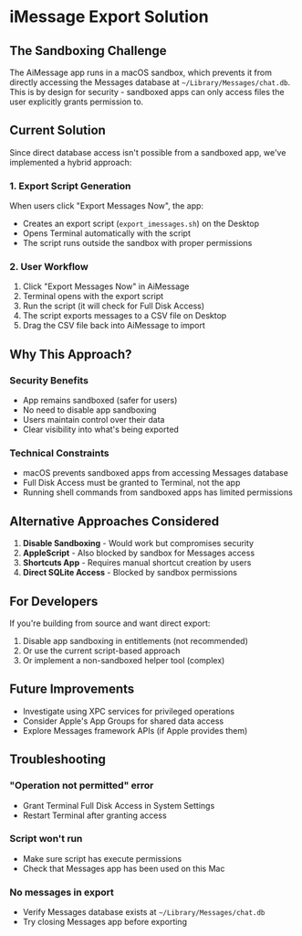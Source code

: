 # iMessage Export Solution

## The Sandboxing Challenge

The AiMessage app runs in a macOS sandbox, which prevents it from directly accessing the Messages database at `~/Library/Messages/chat.db`. This is by design for security - sandboxed apps can only access files the user explicitly grants permission to.

## Current Solution

Since direct database access isn't possible from a sandboxed app, we've implemented a hybrid approach:

### 1. Export Script Generation
When users click "Export Messages Now", the app:
- Creates an export script (`export_imessages.sh`) on the Desktop
- Opens Terminal automatically with the script
- The script runs outside the sandbox with proper permissions

### 2. User Workflow
1. Click "Export Messages Now" in AiMessage
2. Terminal opens with the export script
3. Run the script (it will check for Full Disk Access)
4. The script exports messages to a CSV file on Desktop
5. Drag the CSV file back into AiMessage to import

## Why This Approach?

### Security Benefits
- App remains sandboxed (safer for users)
- No need to disable app sandboxing
- Users maintain control over their data
- Clear visibility into what's being exported

### Technical Constraints
- macOS prevents sandboxed apps from accessing Messages database
- Full Disk Access must be granted to Terminal, not the app
- Running shell commands from sandboxed apps has limited permissions

## Alternative Approaches Considered

1. **Disable Sandboxing** - Would work but compromises security
2. **AppleScript** - Also blocked by sandbox for Messages access
3. **Shortcuts App** - Requires manual shortcut creation by users
4. **Direct SQLite Access** - Blocked by sandbox permissions

## For Developers

If you're building from source and want direct export:
1. Disable app sandboxing in entitlements (not recommended)
2. Or use the current script-based approach
3. Or implement a non-sandboxed helper tool (complex)

## Future Improvements

- Investigate using XPC services for privileged operations
- Consider Apple's App Groups for shared data access
- Explore Messages framework APIs (if Apple provides them)

## Troubleshooting

### "Operation not permitted" error
- Grant Terminal Full Disk Access in System Settings
- Restart Terminal after granting access

### Script won't run
- Make sure script has execute permissions
- Check that Messages app has been used on this Mac

### No messages in export
- Verify Messages database exists at `~/Library/Messages/chat.db`
- Try closing Messages app before exporting
